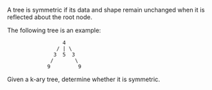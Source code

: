 A tree is symmetric if its data and shape remain unchanged when it is reflected about the root node. 

The following tree is an example:

                      4
                    / | \
                   3  5  3
                  /       \
                 9         9

Given a k-ary tree, determine whether it is symmetric.